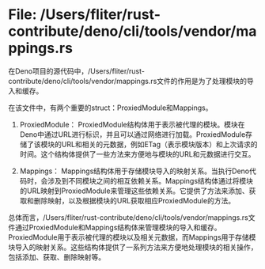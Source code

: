 # File: /Users/fliter/rust-contribute/deno/cli/tools/vendor/mappings.rs

在Deno项目的源代码中，/Users/fliter/rust-contribute/deno/cli/tools/vendor/mappings.rs文件的作用是为了处理模块的导入和缓存。

在该文件中，有两个重要的struct：ProxiedModule和Mappings。

1. ProxiedModule：
ProxiedModule结构体用于表示被代理的模块。模块在Deno中通过URL进行标识，并且可以通过网络进行加载。ProxiedModule存储了该模块的URL和相关的元数据，例如ETag（表示模块版本）和上次请求的时间。这个结构体提供了一些方法来方便地与模块的URL和元数据进行交互。

2. Mappings：
Mappings结构体用于存储模块导入的映射关系。当执行Deno代码时，会涉及到不同模块之间的相互依赖关系。Mappings结构体通过将模块的URL映射到ProxiedModule来管理这些依赖关系。它提供了方法来添加、获取和删除映射，以及根据模块的URL获取相应ProxiedModule的方法。

总体而言，/Users/fliter/rust-contribute/deno/cli/tools/vendor/mappings.rs文件通过ProxiedModule和Mappings结构体来管理模块的导入和缓存。ProxiedModule用于表示被代理的模块以及相关元数据，而Mappings用于存储模块导入的映射关系。这些结构体提供了一系列方法来方便地处理模块的相关操作，包括添加、获取、删除映射等。

